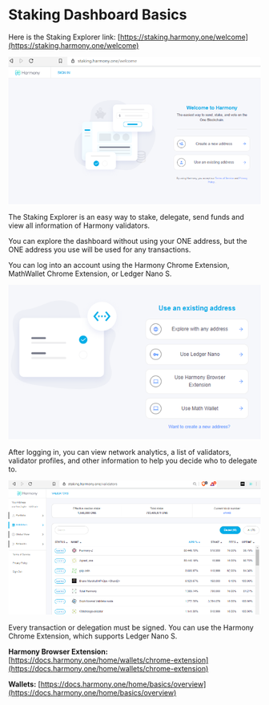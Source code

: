 # Staking Dashboard Basics

Here is the Staking Explorer link:  [https://staking.harmony.one/welcome](https://staking.harmony.one/welcome)

![](<../../.gitbook/assets/image (29).png>)

The Staking Explorer is an easy way to stake, delegate, send funds and view all information of Harmony validators.

You can explore the dashboard without using your ONE address, but the ONE address you use will be used for any transactions.&#x20;

You can log into an account using the Harmony Chrome Extension, MathWallet Chrome Extension, or Ledger Nano S.&#x20;

![](<../../.gitbook/assets/image (30).png>)

After logging in, you can view network analytics, a list of validators, validator profiles, and other information to help you decide who to delegate to.

![](<../../.gitbook/assets/image (159).png>)

Every transaction or delegation must be signed. You can use the Harmony Chrome Extension, which supports Ledger Nano S.

**Harmony Browser Extension:** [https://docs.harmony.one/home/wallets/chrome-extension](https://docs.harmony.one/home/wallets/chrome-extension)

**Wallets:** [https://docs.harmony.one/home/basics/overview](https://docs.harmony.one/home/basics/overview)
